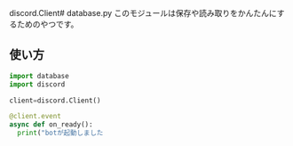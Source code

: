 discord.Client# database.py
このモジュールは保存や読み取りをかんたんにするためのやつです。

## 使い方
```py
import database
import discord

client=discord.Client()

@client.event
async def on_ready():
  print("botが起動しました
